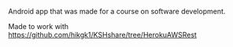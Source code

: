 Android app that was made for a course on software development.

Made to work with https://github.com/hikgk1/KSHshare/tree/HerokuAWSRest
